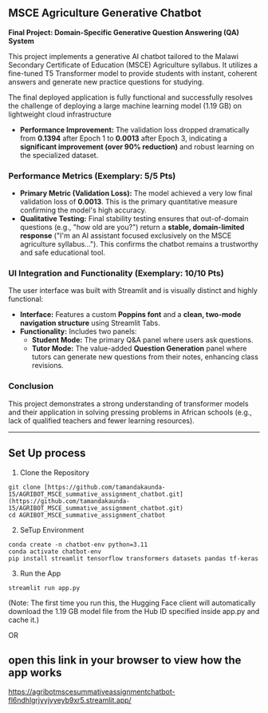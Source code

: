 ## MSCE Agriculture Generative Chatbot ##

**Final Project: Domain-Specific Generative Question Answering (QA) System**

This project implements a generative AI chatbot tailored to the Malawi Secondary Certificate of Education (MSCE) Agriculture syllabus. It utilizes a fine-tuned T5 Transformer model to provide students with instant, coherent answers and generate new practice questions for studying.


The final deployed application is fully functional and successfully resolves the challenge of deploying a large machine learning model (1.19 GB) on lightweight cloud infrastructure

* **Performance Improvement:** The validation loss dropped dramatically from **0.1394** after Epoch 1 to **0.0013** after Epoch 3, indicating a **significant improvement (over 90\% reduction)** and robust learning on the specialized dataset.

### Performance Metrics (Exemplary: 5/5 Pts)

* **Primary Metric (Validation Loss):** The model achieved a very low final validation loss of **0.0013**. This is the primary quantitative measure confirming the model's high accuracy.
* **Qualitative Testing:** Final stability testing ensures that out-of-domain questions (e.g., "how old are you?") return a **stable, domain-limited response** ("I'm an AI assistant focused exclusively on the MSCE agriculture syllabus..."). This confirms the chatbot remains a trustworthy and safe educational tool.

### UI Integration and Functionality (Exemplary: 10/10 Pts)

The user interface was built with Streamlit and is visually distinct and highly functional:

* **Interface:** Features a custom **Poppins font** and a **clean, two-mode navigation structure** using Streamlit Tabs.
* **Functionality:** Includes two panels:
    * **Student Mode:** The primary Q\&A panel where users ask questions.
    * **Tutor Mode:** The value-added **Question Generation** panel where tutors can generate new questions from their notes, enhancing class revisions.

### Conclusion

This project demonstrates a strong understanding of transformer models and their application in solving pressing problems in African schools (e.g., lack of qualified teachers and fewer learning resources).

***



## Set Up process ##

1. Clone the Repository
```
git clone [https://github.com/tamandakaunda-15/AGRIBOT_MSCE_summative_assignment_chatbot.git](https://github.com/tamandakaunda-15/AGRIBOT_MSCE_summative_assignment_chatbot.git)
cd AGRIBOT_MSCE_summative_assignment_chatbot

```

2. SeTup Environment

```
conda create -n chatbot-env python=3.11
conda activate chatbot-env
pip install streamlit tensorflow transformers datasets pandas tf-keras

```

3. Run the App
```
streamlit run app.py
```
(Note: The first time you run this, the Hugging Face client will automatically download the 1.19 GB model file from the Hub ID specified inside app.py and cache it.)


OR

## open this link in your browser to view how the app works ##

https://agribotmscesummativeassignmentchatbot-fl6ndhlgrjyyjyyeyb9xr5.streamlit.app/


